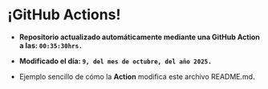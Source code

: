 # ¡GitHub Actions!
* **Repositorio actualizado automáticamente mediante una GitHub Action a las: `00:35:30hrs.`**
* **Modificado el día: `9, del mes de octubre, del año 2025.`**

* Ejemplo sencillo de cómo la **Action** modifica este archivo README.md.
